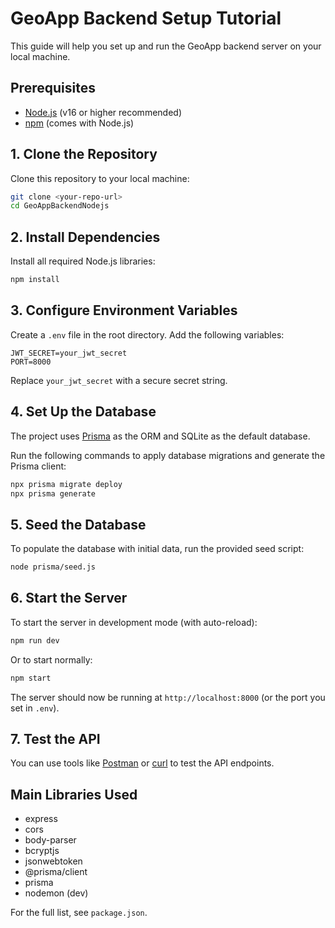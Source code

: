 # GeoApp Backend Setup Tutorial

This guide will help you set up and run the GeoApp backend server on your local machine.

## Prerequisites

- [Node.js](https://nodejs.org/) (v16 or higher recommended)
- [npm](https://www.npmjs.com/) (comes with Node.js)

## 1. Clone the Repository

Clone this repository to your local machine:

```sh
git clone <your-repo-url>
cd GeoAppBackendNodejs
```

## 2. Install Dependencies

Install all required Node.js libraries:

```sh
npm install
```

## 3. Configure Environment Variables

Create a `.env` file in the root directory. Add the following variables:

```
JWT_SECRET=your_jwt_secret
PORT=8000
```

Replace `your_jwt_secret` with a secure secret string.

## 4. Set Up the Database

The project uses [Prisma](https://www.prisma.io/) as the ORM and SQLite as the default database.

Run the following commands to apply database migrations and generate the Prisma client:

```sh
npx prisma migrate deploy
npx prisma generate
```

## 5. Seed the Database

To populate the database with initial data, run the provided seed script:

```sh
node prisma/seed.js
```

## 6. Start the Server

To start the server in development mode (with auto-reload):

```sh
npm run dev
```

Or to start normally:

```sh
npm start
```

The server should now be running at `http://localhost:8000` (or the port you set in `.env`).

## 7. Test the API

You can use tools like [Postman](https://www.postman.com/) or [curl](https://curl.se/) to test the API endpoints.

## Main Libraries Used

- express
- cors
- body-parser
- bcryptjs
- jsonwebtoken
- @prisma/client
- prisma
- nodemon (dev)

For the full list, see `package.json`.
